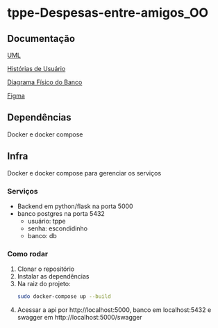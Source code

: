 # tppe-Despesas-entre-amigos_OO

## Documentação

[UML](./docs/assets/Diagrama_de_Classes_UML_Final.pdf)

[Histórias de Usuário](./docs/userStories.md)

[Diagrama Físico do Banco](./docs/assets/Diagrama_Fisico.pdf)

[Figma](https://www.figma.com/design/sp5GcAfsKQ9wpbsZPGkZbW/Crud-Operations--Community-?node-id=0-1&t=utFQ270dlViKNaR4-1)

## Dependências

Docker e docker compose

## Infra

Docker e docker compose para gerenciar os serviços

### Serviços
- Backend em python/flask na porta 5000
- banco postgres na porta 5432
    - usuário: tppe
    - senha: escondidinho
    - banco: db

### Como rodar

1. Clonar o repositório
2. Instalar as dependências
3. Na raiz do projeto:
    ```bash
    sudo docker-compose up --build
    ```
4. Acessar a api por http://localhost:5000, banco em localhost:5432 e swagger em http://localhost:5000/swagger
